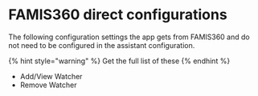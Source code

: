 # FAMIS360 direct configurations

The following configuration settings the app gets from FAMIS360 and do not need to be configured in the assistant configuration.

{% hint style="warning" %}
Get the full list of these
{% endhint %}

* Add/View Watcher
* Remove Watcher
